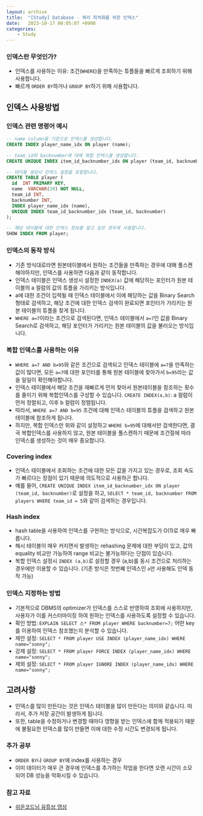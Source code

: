 ```yaml
---
layout: archive
title:  "[Study] Database - 쿼리 최적화를 위한 인덱스"
date:   2023-10-17 00:05:07 +0900
categories: 
    - Study
---
```


### 인덱스란 무엇인가?
- 인덱스를 사용하는 이유: 조건(`WHERE`)을 만족하는 튜플들을 빠르게 조회하기 위해 사용합니다.
- 빠르게 `ORDER BY`하거나 `GROUP BY`하기 위해 사용합니다.

## 인덱스 사용방법

### 인덱스 관련 명령어 예시
```sql
-- name column을 기준으로 인덱스를 생성합니다.
CREATE INDEX player_name_idx ON player (name);

-- team_id와 backnumber에 대해 복합 인덱스를 생성합니다.
CREATE UNIQUE INDEX item_id_backnumber_idx ON player (team_id, backnumber);

-- 테이블 생성시 인덱스 설정을 포함합니다.
CREATE TABLE player (
  id  INT PRIMARY KEY,
  name  VARCHAR(20) NOT NULL,
  team_id INT,
  backnumber INT,
  INDEX player_name_idx (name),
  UNIQUE INDEX team_id_backnumber_idx (team_id, backnumber)
);

-- 해당 테이블에 대한 인덱스 정보를 알고 싶은 경우에 사용합니다.
SHOW INDEX FROM player;
```

### 인덱스의 동작 방식
- 기존 방식대로라면 원본테이블에서 원하는 조건들을 만족하는 경우에 대해 풀스캔 해야하지만, 인덱스를 사용하면 다음과 같이 동작합니다.
- 인덱스 테이블은 인덱스 생성시 설정한 `INDEX(a)` 값에 해당하는 포인터가 원본 테이블의 a 컬럼의 값의 튜플을 가리키는 방식입니다.
- a에 대한 조건이 입력될 때 인덱스 테이블에서 이에 해당하는 값을 Binary Search 형태로 검색하고, 해당 조건에 대한 인덱스 검색이 완료되면 포인터가 가리키는 원본 테이블의 튜플을 찾게 됩니다.
- `WHERE a=7`이라는 조건으로 검색된다면, 인덱스 테이블에서 `a=7`인 값을 Binary Search로 검색하고, 해당 포인터가 가리키는 원본 테이블의 값을 불러오는 방식입니다.

### 복합 인덱스를 사용하는 이유
- `WHERE a=7 AND b=95`와 같은 조건으로 검색되고 인덱스 테이블에 `a=7`을 만족하는 값이 많다면, 모든 `a=7`에 대한 포인터를 통해 원본 테이블에 찾아가서 `b=95`라는 값을 일일이 확인해야합니다.
- 인덱스 테이블에서 해당 조건을 재빠르게 먼저 찾아서 원본테이블을 참조하는 횟수를 줄이기 위해 복합인덱스를 구성할 수 있습니다. `CREATE INDEX(a,b)`: a 컬럼이 먼저 정렬되고, 이후 b 컬럼이 정렬됩니다.
- 따라서, `WHERE a=7 AND b=95` 조건에 대해 인덱스 테이블의 튜플을 검색하고 원본 테이블에 참조하게 됩니다.
- 하지만, 복합 인덱스만 위와 같이 설정하고 `WHERE b=95`에 대해서만 검색한다면, 결국 복합인덱스를 사용하지 않고, 원본 테이블을 풀스캔하기 때문에 조건절에 따라 인덱스를 생성하는 것이 매우 중요합니다.

### Covering index
- 인덱스 테이블에서 조회하는 조건에 대한 모든 값을 가지고 있는 경우로, 조회 속도가 빠르다는 장점이 있기 때문에 의도적으로 사용하곤 합니다.
- 예를 들어, `CREATE UNIQUE INDEX item_id_backnumber_idx ON player (team_id, backnumber)`로 설정을 하고, `SELECT * team_id, backnumber FROM players WHERE team_id = 5`와 같이 검색하는 경우입니다.

### Hash index
- hash table을 사용하여 인덱스를 구현하는 방식으로, 시간복잡도가 O(1)로 매우 빠릅니다.
- 해시 테이블이 매우 커지면서 발생하는 rehashing 문제에 대한 부담이 있고, 값의 equality 비교만 가능하여 range 비교는 불가능하다는 단점이 있습니다.
- 복합 인덱스 설정시 `INDEX (a,b)`로 설정할 경우 (a,b)를 동시 조건으로 처리하는 경우에만 이용할 수 있습니다. (기존 방식은 첫번쨰 인덱스인 `a`만 사용해도 인덱 동작 가능)


### 인덱스 지정하는 방법
- 기본적으로 DBMS의 optimizer가 인덱스를 스스로 반영하여 조회에 사용하지만, 사용자가 이를 커스터마이징 하여 원하는 인덱스를 사용하도록 설정할 수 있습니다.
- 확인 방법: `EXPLAIN SELECT 스* FROM player WHERE backnumber=7;` 어떤 key를 이용하여 인덱스 참조했는지 분석할 수 있습니다.
- 제안 설정: `SELECT * FROM player USE INDEX (player_name_idx) WHERE name="sonny";`
- 강제 설정: `SELECT * FROM player FORCE INDEX (player_name_idx) WHERE name="sonny";`
- 제외 설정: `SELECT * FROM player IGNORE INDEX (player_name_idx) WHERE name="sonny";`

## 고려사항
- 인덱스를 많이 만든다는 것은 인덱스 테이블을 많이 만든다는 의미와 같습니다. 따라서, 추가 저장 공간이 발생하게 됩니다.
- 또한, table을 수정하거나 변경할 때마다 영향을 받는 인덱스에 함께 적용되기 때문에 불필요한 인덱스를 많이 만들면 이에 대한 수정 시간도 변경되게 됩니다.

### 추가 공부
- `ORDER BY`나 `GROUP BY`에 index를 사용하는 경우
- 이미 데이터가 매우 큰 경우에 인덱스를 추가하는 작업을 한다면 오랜 시간이 소모되어 DB 성능을 악화시킬 수 있습니다.

### 참고 자료
- [쉬운코드님 유튜브 영상](https://youtu.be/IMDH4iAQ6zM?si=U2NoBBtyJD5BQSGG)
